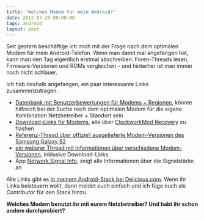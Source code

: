 ```yaml
---
title: 'Welches Modem für mein Android?'
date: 2012-07-20 00:00:00 
tags: android
layout: post
---
```

Seit gestern beschäftige ich mich mit der Frage nach dem optimalen Modem für mein Android-Telefon. Wenn man damit mal angefangen hat, kann man den Tag eigentlich erstmal abschreiben. Foren-Threads lesen, Firmware-Versionen und ROMs vergleichen - und hinterher ist man immer noch nicht schlauer.

Ich hab deshalb angefangen, ein paar interessante Links zusammenzutragen:

* [Datenbank mit Benutzerbewertungen für Modems + Regionen][1], könnte hilfreich bei der Suche nach dem optimalen Modem für die eigene Kombination Netzbetreiber + Standort sein
* [Download-Links für Modems][2], alle über [ClockworkMod Recovery][3] zu flashen
* [Referenz-Thread über offiziell ausgelieferte Modem-Versionen des Samsung Galaxy S2][4]
* [ein weiterer Thread mit Informationen über verschiedene Modem-Versionen][5], inklusive Download-Links
* App [Network Signal Info][6], zeigt alle Informationen über die Signalstärke an

Alle Links gibt es [in meinem Android-Stack bei Delicious.com][0]. Wenn ihr Links beisteuern wollt, dann meldet euch einfach und ich füge euch als *Contributor* für den Stack hinzu.

**Welches Modem benutzt ihr mit eurem Netzbetreiber? Und habt ihr schon andere durchprobiert?**

[0]: http://delicious.com/stacks/view/BPCzJ4
[1]: http://advins.de/modemdb/
[2]: http://obihoernchen.net/downloads/?dir=SGS2%20Modems
[3]: http://forum.xda-developers.com/wiki/ClockworkMod_Recovery
[4]: http://forum.xda-developers.com/showthread.php?t=1131950
[5]: http://forum.xda-developers.com/showthread.php?t=1277593
[6]: https://play.google.com/store/apps/details?id=de.android.telnet
